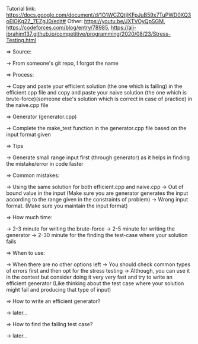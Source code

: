 Tutorial link: https://docs.google.com/document/d/1O1WCZQtjlKFpJuB59x7TuPWD0XQ3oElOKg2Z_7EZgJ0/edit#
Other: https://youtu.be/JXTVOyQpSGM, https://codeforces.com/blog/entry/78985, https://ali-ibrahim137.github.io/competitive/programming/2020/08/23/Stress-Testing.html

=> Source: 

-> From someone's git repo, I forgot the name

=> Process:

-> Copy and paste your efficient solution (the one which is failing) in the efficient.cpp file and copy and paste your naive solution (the one which is brute-force)(someone else's solution which is correct in case of practice) in the naive.cpp file

=> Generator (generator.cpp)

-> Complete the make_test function in the generator.cpp file based on the input format given

=> Tips

-> Generate small range input first (through generator) as it helps in finding the mistake/error in code faster

=> Common mistakes: 

-> Using the same solution for both efficient.cpp and naive.cpp
-> Out of bound value in the input (Make sure you are generator generates the input according to the range given in the constraints of problem)
-> Wrong input format. (Make sure you maintain the input format)

=> How much time: 

-> 2-3 minute for writing the brute-force
-> 2-5 minute for writing the generator
-> 2-30 minute for the finding the test-case where your solution fails

=> When to use: 

-> When there are no other options left
-> You should check common types of errors first and then opt for the stress testing
-> Although, you can use it in the contest but consider doing it very very fast and try to write an efficient generator (Like thinking about the test case where your solution might fail and producing that type of input)

=> How to write an efficient generator?

-> later...

=> How to find the failing test case?

-> later...
